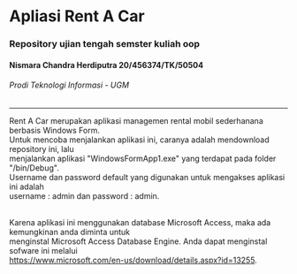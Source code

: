# Apliasi Rent A Car
### Repository ujian tengah semster kuliah oop
#### Nismara Chandra Herdiputra 20/456374/TK/50504
###### Prodi Teknologi Informasi - UGM

<hr/> 
 
  Rent A Car merupakan aplikasi managemen rental mobil sederhanana berbasis Windows Form.<br/>
  Untuk mencoba menjalankan aplikasi ini, caranya adalah mendownload repository ini, lalu<br/>
  menjalankan aplikasi "WindowsFormApp1.exe" yang terdapat pada folder "/bin/Debug".<br/>
  Username dan password default yang digunakan untuk mengakses aplikasi ini adalah<br/>
  username : admin dan password : admin.<br/><br/>

  Karena aplikasi ini menggunakan database Microsoft Access, maka ada kemungkinan anda diminta untuk<br/>
  menginstal Microsoft Access Database Engine. Anda dapat menginstal sofware ini melalui<br/>
  https://www.microsoft.com/en-us/download/details.aspx?id=13255. 
  
  
  
  
  
